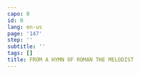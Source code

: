 ```yaml
---
capo: 0
id: 0
lang: en-us
page: '147'
step: ''
subtitle: ''
tags: []
title: FROM A HYMN OF ROMAN THE MELODIST
---
```

